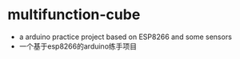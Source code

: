 # multifunction-cube
- a arduino practice project based on ESP8266 and some sensors
- 一个基于esp8266的arduino练手项目
